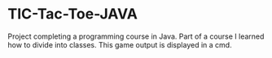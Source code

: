 # TIC-Tac-Toe-JAVA
Project completing a programming course in Java.
Part of a course I learned how to divide into classes.
This game output is displayed in a cmd.
